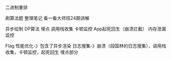 二进制重排

刷算法题
整理笔记
看一看大师班24期讲解

异步绘制
DP算法
埋点
调用栈收集
卡顿监控
App起死回生（崩溃拦截）
内存泄漏监控

Flag
性能优化-》包含了异步渲染
日志搜集-》崩溃（段国林的日志搜集），调用栈收集，卡顿监控，起死回生
埋点部分